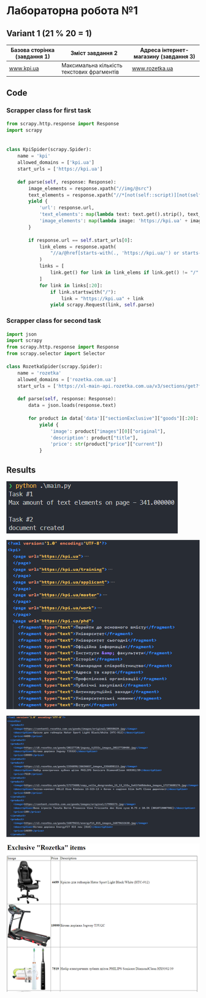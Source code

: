 # Лабораторна робота №1

## Variant 1 (21 % 20 = 1)

| Базова сторінка (завдання 1) | Зміст завдання 2     | Адреса інтернет-магазину (завдання 3) |
|------------------------------|----------------------|---------------------------------------|
| www.kpi.ua         | Максимальна кількість текстових фрагментів | www.rozetka.ua |

## Code

### Scrapper class for first task

```python
from scrapy.http.response import Response
import scrapy


class KpiSpider(scrapy.Spider):
    name = 'kpi'
    allowed_domains = ['kpi.ua']
    start_urls = ['https://kpi.ua']

    def parse(self, response: Response):
        image_elements = response.xpath("//img/@src")
        text_elements = response.xpath("//*[not(self::script)][not(self::style)][not(self::title)][string-length(normalize-space(text())) > 0]/text()")
        yield {
            'url': response.url,
            'text_elements': map(lambda text: text.get().strip(), text_elements),
            'image_elements': map(lambda image: 'https://kpi.ua' + image.get() if image.get().startswith('/') else image.get(), image_elements)
        }

        if response.url == self.start_urls[0]:
            link_elems = response.xpath(
                "//a/@href[starts-with(., 'https://kpi.ua/') or starts-with(., '/')]"
            )
            links = [
                link.get() for link in link_elems if link.get() != "/"
            ]
            for link in links[:20]:
                if link.startswith("/"):
                    link = "https://kpi.ua" + link
                yield scrapy.Request(link, self.parse)

```

### Scrapper class for second task

```python
import json
import scrapy
from scrapy.http.response import Response
from scrapy.selector import Selector

class RozetkaSpider(scrapy.Spider):
    name = 'rozetka'
    allowed_domains = ['rozetka.com.ua']
    start_urls = ['https://xl-main-api.rozetka.com.ua/v3/sections/get?front-type=xl&sectionExclusive=&sectionNowInDemand1=rank=1&sectionHotNewProducts=&sectionNowInDemand2=rank=2&lang=ua']

    def parse(self, response: Response):
        data = json.loads(response.text)

        for product in data['data']["sectionExclusive"]["goods"][:20]:
            yield {
                'image': product["images"][0]["original"],
                'description': product["title"],
                'price': str(product["price"]["current"])
            }
```

## Results

![program output](screenshots/3.png)

![data1](screenshots/1.png)

![data2](screenshots/2.png)

![result2](screenshots/4.png)